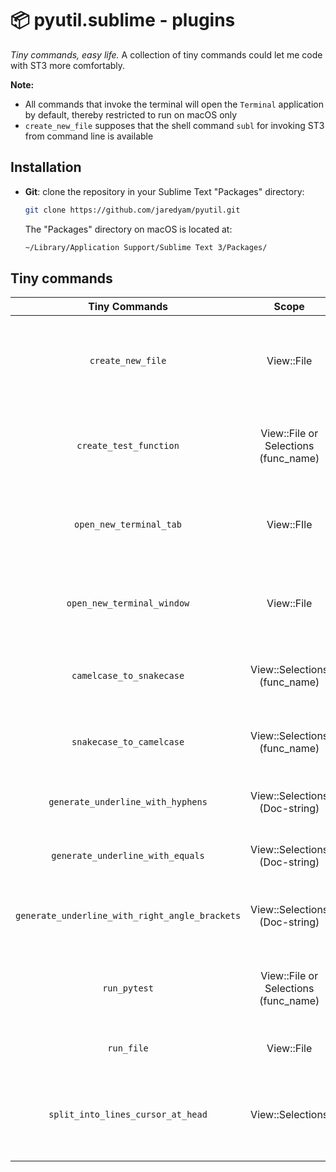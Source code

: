 📦 pyutil.sublime - plugins
===========================

*Tiny commands, easy life.* A collection of tiny commands could let me code with ST3 more comfortably.

**Note:**

- All commands that invoke the terminal will open the `Terminal` application by default, thereby restricted to run on macOS only
- `create_new_file` supposes that the shell command `subl` for invoking ST3 from command line is available

## Installation

- **Git**: clone the repository in your Sublime Text "Packages" directory:

    ```bash
    git clone https://github.com/jaredyam/pyutil.git
    ```

    The "Packages" directory on macOS is located at:

    ```bash
    ~/Library/Application Support/Sublime Text 3/Packages/
    ```


## Tiny commands

|Tiny Commands|Scope|Description|
|:---:|:---:|---|
|`create_new_file`|View::File|Create new file(s) having the same parent directory with current view from input or selections|
|`create_test_function`|View::File or Selections (func_name)|Create test function(s) template based on selected function/class name(s)|
|`open_new_terminal_tab`|View::FIle|Open a new terminal tab having the same parent directory with current view|
|`open_new_terminal_window`|View::File|Open a new terminal window having the same parent directory with current view|
|`camelcase_to_snakecase`|View::Selections (func_name)|Convert function/variable name(s) from camelCase to snake_case|
|`snakecase_to_camelcase`|View::Selections (func_name)|Convert function/variable name(s) from snake_case to camelCase|
|`generate_underline_with_hyphens`|View::Selections (Doc-string)|Generate heading underline(s) with hyphens|
|`generate_underline_with_equals`|View::Selections (Doc-string)|Generate heading underline(s) with equals|
|`generate_underline_with_right_angle_brackets`|View::Selections (Doc-string)|Generate heading underline(s) with right angle brackets|
|`run_pytest`|View::File or Selections (func_name)|Run all tests or selected test_function(s) in the current view from terminal|
|`run_file`|View::File|Run current view of Python file from terminal|
|`split_into_lines_cursor_at_head`|View::Selections|Split selected regions into separated lines and place the cursor at the beginning of each line|
